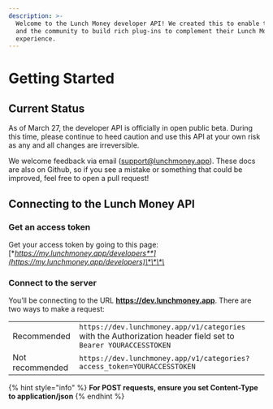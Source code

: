 ```yaml
---
description: >-
  Welcome to the Lunch Money developer API! We created this to enable the user
  and the community to build rich plug-ins to complement their Lunch Money
  experience.
---
```


# Getting Started

## Current Status

As of March 27, the developer API is officially in open public beta. During this time, please continue to heed caution and use this API at your own risk as any and all changes are irreversible.

We welcome feedback via email \(support@lunchmoney.app\). These docs are also on Github, so if you see a mistake or something that could be improved, feel free to open a pull request!

## Connecting to the Lunch Money API

### Get an access token

Get your access token by going to this page: [**https://my.lunchmoney.app/developers**](https://my.lunchmoney.app/developers)\*\*\*\*

### **Connect to the server**

You’ll be connecting to the URL **https://dev.lunchmoney.app**. There are two ways to make a request:

|  |  |
| :--- | :--- |
| Recommended | `https://dev.lunchmoney.app/v1/categories` with the Authorization header field set to `Bearer YOURACCESSTOKEN` |
| Not recommended | `https://dev.lunchmoney.app/v1/categories?access_token=YOURACCESSTOKEN` |

{% hint style="info" %}
**For POST requests, ensure you set Content-Type to application/json**
{% endhint %}



